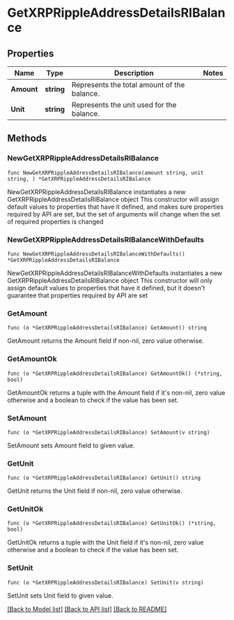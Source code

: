 # GetXRPRippleAddressDetailsRIBalance

## Properties

Name | Type | Description | Notes
------------ | ------------- | ------------- | -------------
**Amount** | **string** | Represents the total amount of the balance. | 
**Unit** | **string** | Represents the unit used for the balance. | 

## Methods

### NewGetXRPRippleAddressDetailsRIBalance

`func NewGetXRPRippleAddressDetailsRIBalance(amount string, unit string, ) *GetXRPRippleAddressDetailsRIBalance`

NewGetXRPRippleAddressDetailsRIBalance instantiates a new GetXRPRippleAddressDetailsRIBalance object
This constructor will assign default values to properties that have it defined,
and makes sure properties required by API are set, but the set of arguments
will change when the set of required properties is changed

### NewGetXRPRippleAddressDetailsRIBalanceWithDefaults

`func NewGetXRPRippleAddressDetailsRIBalanceWithDefaults() *GetXRPRippleAddressDetailsRIBalance`

NewGetXRPRippleAddressDetailsRIBalanceWithDefaults instantiates a new GetXRPRippleAddressDetailsRIBalance object
This constructor will only assign default values to properties that have it defined,
but it doesn't guarantee that properties required by API are set

### GetAmount

`func (o *GetXRPRippleAddressDetailsRIBalance) GetAmount() string`

GetAmount returns the Amount field if non-nil, zero value otherwise.

### GetAmountOk

`func (o *GetXRPRippleAddressDetailsRIBalance) GetAmountOk() (*string, bool)`

GetAmountOk returns a tuple with the Amount field if it's non-nil, zero value otherwise
and a boolean to check if the value has been set.

### SetAmount

`func (o *GetXRPRippleAddressDetailsRIBalance) SetAmount(v string)`

SetAmount sets Amount field to given value.


### GetUnit

`func (o *GetXRPRippleAddressDetailsRIBalance) GetUnit() string`

GetUnit returns the Unit field if non-nil, zero value otherwise.

### GetUnitOk

`func (o *GetXRPRippleAddressDetailsRIBalance) GetUnitOk() (*string, bool)`

GetUnitOk returns a tuple with the Unit field if it's non-nil, zero value otherwise
and a boolean to check if the value has been set.

### SetUnit

`func (o *GetXRPRippleAddressDetailsRIBalance) SetUnit(v string)`

SetUnit sets Unit field to given value.



[[Back to Model list]](../README.md#documentation-for-models) [[Back to API list]](../README.md#documentation-for-api-endpoints) [[Back to README]](../README.md)


